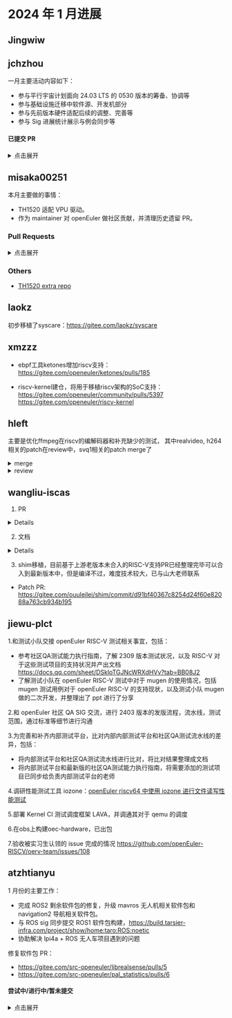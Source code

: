 # 2024 年 1 月进展

## Jingwiw

## jchzhou

一月主要活动内容如下：

- 参与平行宇宙计划面向 24.03 LTS 的 0530 版本的筹备、协调等
- 参与基础设施迁移中软件源、开发机部分
- 参与先前版本硬件适配后续的调整、完善等
- 参与 Sig 进展统计展示与例会同步等

#### 已提交 PR

<details>
  <summary>点击展开</summary>

- mold 软件包初始化
https://gitee.com/src-openeuler/mold/pulls/3

</details>

## misaka00251

本月主要做的事情：

 - TH1520 适配 VPU 驱动。
 - 作为 maintainer 对 openEuler 做社区贡献，并清理历史遗留 PR。

### Pull Requests

<details>
  <summary>点击展开</summary>

  - https://gitee.com/src-openeuler/kronometer/pulls/1
  - https://gitee.com/src-openeuler/kteatime/pulls/1
  - https://gitee.com/src-openeuler/krecorder/pulls/1
  - https://gitee.com/src-openeuler/krename/pulls/1
  - https://gitee.com/src-openeuler/krusader/pulls/1
  - https://gitee.com/src-openeuler/kate/pulls/3
  - https://gitee.com/src-openeuler/plasma-pass/pulls/2
  - https://gitee.com/src-openeuler/kf5-akonadi-server/pulls/6
  - https://gitee.com/src-openeuler/kmail/pulls/2
  - https://gitee.com/src-openeuler/kf5-incidenceeditor/pulls/2
  - https://gitee.com/src-openeuler/kontact/pulls/2
  - https://gitee.com/src-openeuler/pim-sieve-editor/pulls/2
  - https://gitee.com/src-openeuler/kmail-account-wizard/pulls/2
  - https://gitee.com/src-openeuler/pim-data-exporter/pulls/2
  - https://gitee.com/src-openeuler/kf5-akonadi-contacts/pulls/5
  - https://gitee.com/src-openeuler/kf5-akonadi-mime/pulls/5
  - https://gitee.com/src-openeuler/kf5-akonadi-notes/pulls/5
  - https://gitee.com/src-openeuler/kf5-calendarsupport/pulls/4
  - https://gitee.com/src-openeuler/kf5-kmailtransport/pulls/6
  - https://gitee.com/src-openeuler/kf5-kpimtextedit/pulls/4
  - https://gitee.com/src-openeuler/kf5-libkdepim/pulls/5
  - https://gitee.com/src-openeuler/kf5-mailcommon/pulls/7
  - https://gitee.com/src-openeuler/libkgapi/pulls/6
  - https://gitee.com/src-openeuler/phonon-qt4/pulls/2

</details>

### Others

 - [TH1520 extra repo](https://build.tarsier-infra.com/project/show/Factory:RISC-V:TH1520)

## laokz
初步移植了syscare：https://gitee.com/laokz/syscare

## xmzzz

- ebpf工具ketones增加riscv支持：
https://gitee.com/openeuler/ketones/pulls/185

- riscv-kernel建仓，将用于移植riscv架构的SoC支持：
https://gitee.com/openeuler/community/pulls/5397
https://gitee.com/openeuler/riscv-kernel

## hleft
主要是优化ffmpeg在riscv的编解码器和补充缺少的测试，
其中realvideo, h264相关的patch在review中，svq1相关的patch merge了

<details>
  <summary>merge</summary>

- https://git.ffmpeg.org/gitweb/ffmpeg.git/commit/0befc1fca76bc27b42260689698e1c86d83b3c20
- https://git.ffmpeg.org/gitweb/ffmpeg.git/commit/202a35ecdb44849953c61dc1fba9643c69b3d5e5
- https://git.ffmpeg.org/gitweb/ffmpeg.git/commit/8e23ebe6f971ec4177be73b453960d83c264b7b5
</details>

<details>
  <summary>review</summary>

- https://patchwork.ffmpeg.org/project/ffmpeg/patch/CAEa-L+sR_hi7eB71hWspWWTz6VhkATRg8_DX0H2-Mi5Ntiethg@mail.gmail.com/
- https://patchwork.ffmpeg.org/project/ffmpeg/patch/CAEa-L+u9+hriEEJEcVenUWx_bY6_ERAmy+CVWHKj9xpk0FNnHQ@mail.gmail.com/
- https://patchwork.ffmpeg.org/project/ffmpeg/patch/CAEa-L+t=Nc=9VngoXV_h4qq52wyWSJQ47c=YEU-Gomjyn77fqA@mail.gmail.com/
- https://patchwork.ffmpeg.org/project/ffmpeg/patch/CAEa-L+tRzusOY2bC+tm+LXE6-n4dK__hLL59yqRHSPbXKEMNcA@mail.gmail.com/
- https://patchwork.ffmpeg.org/project/ffmpeg/patch/CAEa-L+tMzOpUg0GizA4c4F0VLEfJRMUAK=s3LO2L3Fh1ML50Lw@mail.gmail.com/
- https://patchwork.ffmpeg.org/project/ffmpeg/patch/CAEa-L+t9Uao2sYibCXvtjVtNBo1FOzFku9DCbVPicTpKmiwy1A@mail.gmail.com/
- https://patchwork.ffmpeg.org/project/ffmpeg/patch/CAEa-L+vTP9cZ_3cSPOJNGr9i2+TRB6znkg4GkFAPH+ioSLJVuw@mail.gmail.com/
</details>

## wangliu-iscas
1. PR
<details>
  
- imageTailor使用指南捉虫： https://gitee.com/openeuler/docs/pulls/13189
- python-lightgbm 软件包修复：https://gitee.com/src-openeuler/python-lightgbm/pulls/8
</details>

2. 文档
<details>
  
- shim调研: https://gitee.com/ouuleilei/working-documents/blob/master/RISC-V/openEuler/shim%E8%B0%83%E7%A0%94/shim%E8%B0%83%E7%A0%94.md
- RISC-V架构虚拟化适配情况的整理： https://gitee.com/ouuleilei/working-documents/blob/master/RISC-V/openEuler/%E8%99%9A%E6%8B%9F%E5%8C%96%E9%80%82%E9%85%8D.md
- UEFI对各RISC-V架构开发板支持的整理： https://gitee.com/ouuleilei/working-documents/blob/master/RISC-V/openEuler/UEFI%E5%AF%B9%E5%90%84%E5%BC%80%E5%8F%91%E6%9D%BF%E7%9A%84%E6%94%AF%E6%8C%81.md
- 系统启动UEFI流程： https://gitee.com/ouuleilei/working-documents/blob/master/RISC-V/openEuler/%E7%B3%BB%E7%BB%9F%E5%90%AF%E5%8A%A8%E6%B5%81%E7%A8%8B/%E7%B3%BB%E7%BB%9F%E5%90%AF%E5%8A%A8UEFI%E6%B5%81%E7%A8%8B.md
- 系统boot流程： https://gitee.com/ouuleilei/working-documents/blob/master/RISC-V/openEuler/%E7%B3%BB%E7%BB%9F%E5%90%AF%E5%8A%A8%E6%B5%81%E7%A8%8B/%E7%B3%BB%E7%BB%9F%E5%90%AF%E5%8A%A8Boot%E6%B5%81%E7%A8%8B.md
- 启动引导程序： https://gitee.com/ouuleilei/working-documents/blob/master/RISC-V/openEuler/%E7%B3%BB%E7%BB%9F%E5%90%AF%E5%8A%A8%E6%B5%81%E7%A8%8B/%E5%90%AF%E5%8A%A8%E5%BC%95%E5%AF%BC%E7%A8%8B%E5%BA%8F.md

</details>

3. shim移植，目前基于上游老版本未合入的RISC-V支持PR已经整理完毕可以合入到最新版本中，但是编译不过，难度技术较大，已与山大老师联系
- Patch PR: https://gitee.com/ouuleilei/shim/commit/d91bf40367c8254d24f60e82088a763cb934b195

## jiewu-plct
1.和测试小队交接 openEuler RISC-V 测试相关事宜，包括：
- 参考社区QA测试能力执行指南，了解 2309 版本测试状况，以及 RISC-V 对于这些测试项目的支持状况并产出文档 https://docs.qq.com/sheet/DSkloTGJNcWRXdHVv?tab=BB08J2
- 了解测试小队在 openEuler RISC-V 测试中对于 mugen 的使用情况，包括 mugen 测试用例对于 openEuler RISC-V 的支持现状，以及测试小队 mugen 做的二次开发，并整理出了 ppt 进行了分享

2.和 openEuler 社区 QA SIG 交流，进行 2403 版本的发版流程，流水线，测试范围，通过标准等细节进行沟通

3.为完善和补齐内部测试平台，比对内部内部测试平台和社区QA测试流水线的差异，包括：
- 将内部测试平台和社区QA测试流水线进行比对，将比对结果整理成文档
- 将内部测试平台和最新版的社区QA测试能力执行指南，将需要添加的测试项目已同步给负责内部测试平台的老师

4.调研性能测试工具 iozone：[openEuler riscv64 中使用 iozone 进行文件读写性能测试](https://gitee.com/jean9823/openEuler_riscv_test/blob/master/openEuler_riscv_performance_test/openEuler%20riscv64%20%E4%B8%AD%E4%BD%BF%E7%94%A8%20iozone%20%E8%BF%9B%E8%A1%8C%E6%96%87%E4%BB%B6%E7%B3%BB%E7%BB%9F%E6%80%A7%E8%83%BD%E6%B5%8B%E8%AF%95.md)

5.部署 Kernel CI 测试调度框架 LAVA，并调通其对于 qemu 的调度

6.在obs上构建oec-hardware，已出包

7.验收被实习生认领的 issue 完成的情况 https://github.com/openEuler-RISCV/oerv-team/issues/108

## atzhtianyu

1 月份的主要工作：
- 完成 ROS2 剩余软件包的修复，升级 mavros 无人机相关软件包和 navigation2 导航相关软件包。
- 与 ROS sig 同步提交 ROS1 软件包构建，https://build.tarsier-infra.com/project/show/home:taro:ROS:noetic
- 协助解决 lpi4a + ROS 无人车项目遇到的问题

修复软件包 PR：
- https://gitee.com/src-openeuler/librealsense/pulls/5
- https://gitee.com/src-openeuler/pal_statistics/pulls/6

#### 尝试中/进行中/暂未提交

<details>
  <summary>点击展开</summary>

- 软件包
  - 升级 ROS 中 rcl, rclcpp, geometry2 相关软件包
